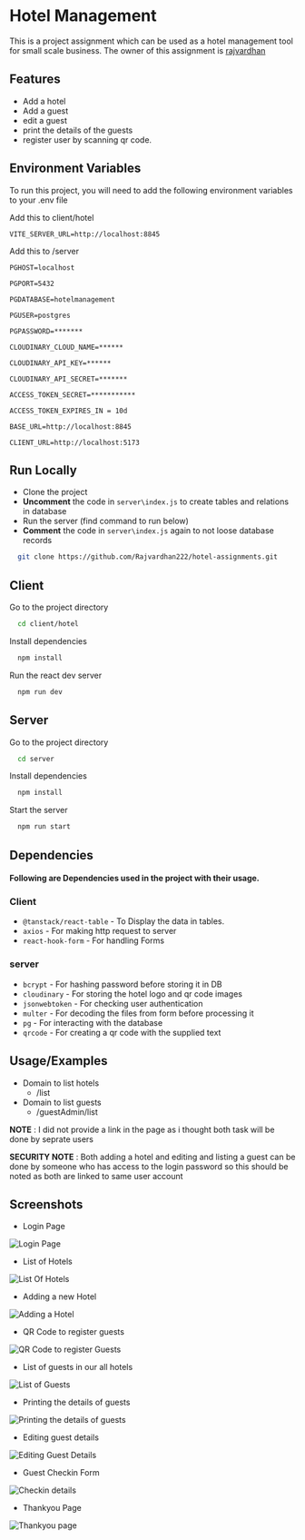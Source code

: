 
#  Hotel Management

This is a project assignment which can be used as a hotel management tool for small scale business.
The owner of this assignment is [rajvardhan](https://github.com/rajvardhan222)



## Features

- Add a hotel
- Add a guest
- edit a guest
- print the details of the guests
- register user by scanning qr code.


## Environment Variables

To run this project, you will need to add the following environment variables to your .env file

Add this to client/hotel

`VITE_SERVER_URL=http://localhost:8845`

Add this to /server

`PGHOST=localhost`

`PGPORT=5432`

`PGDATABASE=hotelmanagement`

`PGUSER=postgres`

`PGPASSWORD=*******`

`CLOUDINARY_CLOUD_NAME=******`

`CLOUDINARY_API_KEY=******`

`CLOUDINARY_API_SECRET=*******`

`ACCESS_TOKEN_SECRET=***********`

`ACCESS_TOKEN_EXPIRES_IN = 10d`

`BASE_URL=http://localhost:8845`

`CLIENT_URL=http://localhost:5173`


## Run Locally

- Clone the project
- **Uncomment** the code in `server\index.js` to create tables and relations in database
- Run the server (find command to run below)
- **Comment** the code in `server\index.js` again to not loose database records


```bash
  git clone https://github.com/Rajvardhan222/hotel-assignments.git
```

## Client

Go to the project directory

```bash
  cd client/hotel
```

Install dependencies

```bash
  npm install
```

Run the react dev server

```bash
  npm run dev
```
## Server

Go to the project directory

```bash
  cd server
```

Install dependencies

```bash
  npm install
```

Start the server

```bash
  npm run start
```


## Dependencies
#### Following are Dependencies used in the project with their usage.

### Client
- `@tanstack/react-table` - To Display the data in tables.
- `axios` - For making http request to server
- `react-hook-form` - For handling Forms 

### server
- `bcrypt` - For hashing password before storing it in DB
- `cloudinary` - For storing the hotel logo and qr code images
- `jsonwebtoken` - For checking user authentication
- `multer` - For decoding the files from form before processing it
- `pg` - For interacting with the database
- `qrcode` - For creating a qr code with the supplied text


## Usage/Examples

- Domain to list hotels
  - /list
- Domain to list guests
  - /guestAdmin/list

**NOTE** : I did not provide a link in the page as i thought both task will be done by seprate users

**SECURITY NOTE** : Both adding a hotel and editing and listing a guest can be done by someone who has access to the login password so this should be noted as both are linked to same user account

## Screenshots
- Login Page

![Login Page](https://github.com/Rajvardhan222/hotel-assignments/blob/main/screenshots/Screenshot%202024-12-22%20095303.png?raw=true "Login Page")
- List of Hotels

![List Of Hotels](https://github.com/Rajvardhan222/hotel-assignments/blob/main/screenshots/Screenshot%202024-12-22%20095532.png?raw=true "List of Hotels")
- Adding a new Hotel


![Adding a Hotel](https://github.com/Rajvardhan222/hotel-assignments/blob/main/screenshots/Screenshot%202024-12-22%20095548.png?raw=true "Adding a new hotel")

- QR Code to register guests

![QR Code to register Guests](
  https://github.com/Rajvardhan222/hotel-assignments/blob/main/screenshots/Screenshot%202024-12-22%20095612.png?raw=true "QR Code to register new guests to this hotel"
)
- List of guests in our all hotels

![List of Guests](
  https://github.com/Rajvardhan222/hotel-assignments/blob/main/screenshots/Screenshot%202024-12-22%20095650.png?raw=true "List of guests in out all hotels who are active"
)

- Printing the details of guests

![Printing the details of guests](
  https://github.com/Rajvardhan222/hotel-assignments/blob/main/screenshots/Screenshot%202024-12-22%20095708.png?raw=true "Printing the details fo the guests"
)

- Editing guest details

![Editing Guest Details](
  https://github.com/Rajvardhan222/hotel-assignments/blob/main/screenshots/Screenshot%202024-12-22%20095732.png?raw=true "Editing the details of the guest"
)

- Guest Checkin Form

![Checkin details](
  https://github.com/Rajvardhan222/hotel-assignments/blob/main/screenshots/Screenshot%202024-12-22%20100018.png?raw=true "guest checkin form"
)

- Thankyou Page

![Thankyou page](
  https://github.com/Rajvardhan222/hotel-assignments/blob/main/screenshots/Screenshot%202024-12-22%20100003.png?raw=true "Thankyou Page"
)


